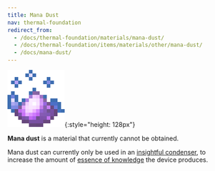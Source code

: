 ```yaml
---
title: Mana Dust
nav: thermal-foundation
redirect_from:
  - /docs/thermal-foundation/materials/mana-dust/
  - /docs/thermal-foundation/items/materials/other/mana-dust/
  - /docs/mana-dust/
---
```


![Mana dust](/assets/images/thermal-foundation/dust-mana.gif){:style="height: 128px"}


**Mana dust** is a material that currently cannot be obtained.

Mana dust can currently only be used in an [insightful
condenser](/docs/thermal-expansion/insightful-condenser/), to increase the amount of [essence of
knowledge](/docs/thermal-foundation/essence-of-knowledge/) the device produces.
